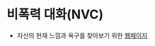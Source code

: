 # 비폭력 대화(NVC)
- 자신의 현재 느낌과 욕구를 찾아보기 위한 [웹페이지](https://s3.ap-northeast-2.amazonaws.com/nvc/feeling.html)
